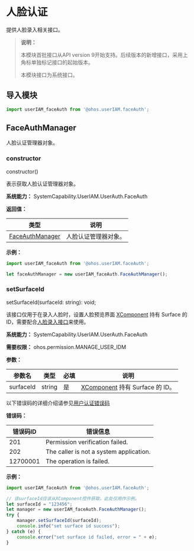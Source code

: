 # 人脸认证

提供人脸录入相关接口。

> **说明：**
>
> 本模块首批接口从API version 9开始支持。后续版本的新增接口，采用上角标单独标记接口的起始版本。
>
> 本模块接口为系统接口。

## 导入模块

```js
import userIAM_faceAuth from '@ohos.userIAM.faceAuth';
```

## FaceAuthManager

人脸认证管理器对象。

### constructor

constructor()

表示获取人脸认证管理器对象。

**系统能力：** SystemCapability.UserIAM.UserAuth.FaceAuth

**返回值：**

| 类型                   | 说明                 |
| ---------------------- | -------------------- |
| [FaceAuthManager](#faceauthmanager) | 人脸认证管理器对象。 |

**示例：**

```js
import userIAM_faceAuth from '@ohos.userIAM.faceAuth';

let faceAuthManager = new userIAM_faceAuth.FaceAuthManager();
```

### setSurfaceId

setSurfaceId(surfaceId: string): void;

该接口仅用于在录入人脸时，设置人脸预览界面 [XComponent](../arkui-ts/ts-basic-components-xcomponent.md#getxcomponentsurfaceid) 持有 Surface 的 ID，需要配合[人脸录入接口](./js-apis-osAccount.md#addcredential8)来使用。

**系统能力：** SystemCapability.UserIAM.UserAuth.FaceAuth

**需要权限：** ohos.permission.MANAGE_USER_IDM

**参数：**

| 参数名         | 类型                               | 必填 | 说明                       |
| -------------- | ---------------------------------- | ---- | -------------------------- |
| surfaceId       | string     | 是   | [XComponent](../arkui-ts/ts-basic-components-xcomponent.md#getxcomponentsurfaceid) 持有 Surface 的 ID。 |

以下错误码的详细介绍请参见[用户认证错误码](../errorcodes/errorcode-useriam.md)

**错误码：**

| 错误码ID | 错误信息 |
| -------- | ------- |
| 201 | Permission verification failed. |
| 202 | The caller is not a system application. |
| 12700001 | The operation is failed. |

**示例：**

```js
import userIAM_faceAuth from '@ohos.userIAM.faceAuth';

// 该surfaceId应该从XComponent控件获取，此处仅用作示例。
let surfaceId = "123456";
let manager = new userIAM_faceAuth.FaceAuthManager();
try {
    manager.setSurfaceId(surfaceId);
    console.info("set surface id success");
} catch (e) {
    console.error("set surface id failed, error = " + e);
}
```
